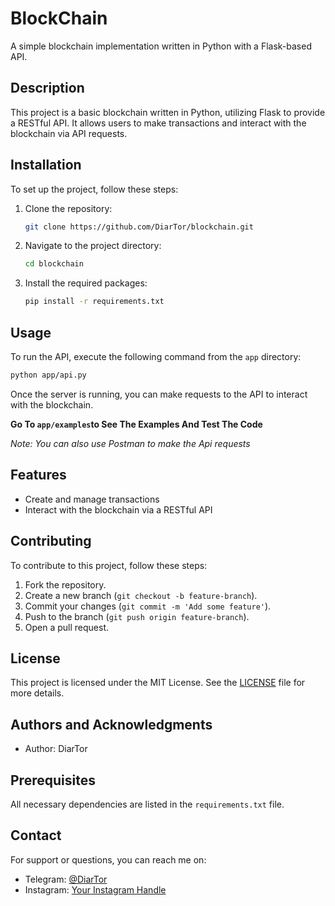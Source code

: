 # BlockChain

A simple blockchain implementation written in Python with a Flask-based API.

## Description

This project is a basic blockchain written in Python, utilizing Flask to provide a RESTful API. It allows users to make
transactions and interact with the blockchain via API requests.

## Installation

To set up the project, follow these steps:

1. Clone the repository:
    ```sh
    git clone https://github.com/DiarTor/blockchain.git
    ```
2. Navigate to the project directory:
    ```sh
    cd blockchain
    ```
3. Install the required packages:
    ```sh
    pip install -r requirements.txt
    ```

## Usage

To run the API, execute the following command from the `app` directory:

```sh
python app/api.py
```

Once the server is running, you can make requests to the API to interact with the blockchain.

**Go To ```app/examples```to See The Examples And Test The Code**

*Note: You can also use Postman to make the Api requests*

## Features

- Create and manage transactions
- Interact with the blockchain via a RESTful API

## Contributing

To contribute to this project, follow these steps:

1. Fork the repository.
2. Create a new branch (`git checkout -b feature-branch`).
3. Commit your changes (`git commit -m 'Add some feature'`).
4. Push to the branch (`git push origin feature-branch`).
5. Open a pull request.

## License

This project is licensed under the MIT License. See the [LICENSE](LICENSE) file for more details.

## Authors and Acknowledgments

- Author: DiarTor

## Prerequisites

All necessary dependencies are listed in the `requirements.txt` file.

## Contact

For support or questions, you can reach me on:

- Telegram: [@DiarTor](https://t.me/DiarTor)
- Instagram: [Your Instagram Handle](https://instagram.com/YourInstagramHandle)

```
